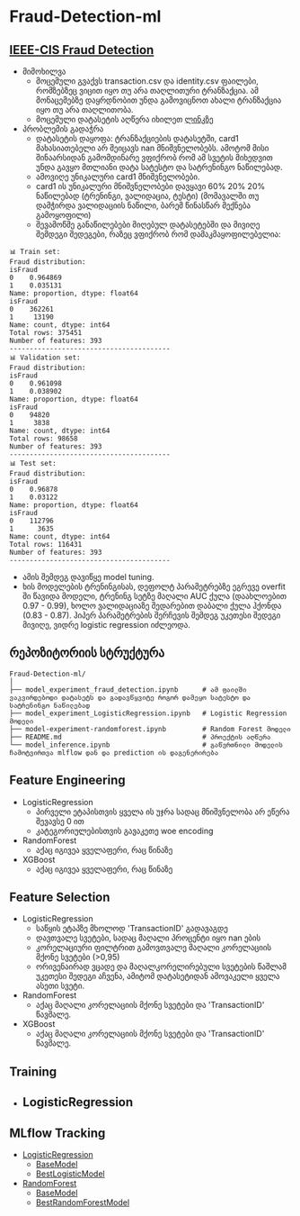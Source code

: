 # Fraud-Detection-ml

## [IEEE-CIS Fraud Detection](https://www.kaggle.com/c/ieee-fraud-detection/overview)
- მიმოხილვა
  - მოცემული გვაქვს transaction.csv და identity.csv ფაილები, რომზებზეც ვიცით იყო თუ არა თაღლითური ტრანზაქცია. ამ მონაცემებზე დაყრდნობით უნდა გამოვიცნოთ ახალი ტრანზაქცია იყო თუ არა თაღლითობა.
  - მოცემული დატასეტის აღწერა იხილეთ [ლინკზე](https://www.kaggle.com/c/ieee-fraud-detection/discussion/101203#610146)
- პრობლემის გადაჭრა
  - დატასეტის დაყოფა: ტრანზაქციების დატასეტში, card1 მახასიათებელი არ შეიცავს nan მნიშვნელობებს. ამოტომ მისი შინაარსიდან გამომდინარე ვფიქრობ რომ ამ სვეტის მიხედვით უნდა გავყო მთლიანი დატა სატესტო და სატრენინგო ნაწილებად.
  - ამოვიღე უნიკალური card1 მნიშვნელობები.
  - card1 ის უნიკალური მნიშვნელობები დავყავი 60% 20% 20% ნაწილებად (ტრენინგი, ვალიდაცია, ტესტი) (მომავალში თუ დამჭირდა ვალიდაციის ნაწილი, ბარემ წინასწარ მექნება გამოყოფილი)
  - შევამოწმე განაწილებები მიღებულ დატასეტებში და მივიღე შემდეგი შედეგები, რაზეც ვფიქრობ რომ დამაკმაყოფილებელია:
```
📊 Train set:
Fraud distribution:
isFraud
0    0.964869
1    0.035131
Name: proportion, dtype: float64
isFraud
0    362261
1     13190
Name: count, dtype: int64
Total rows: 375451
Number of features: 393
----------------------------------------
📊 Validation set:
Fraud distribution:
isFraud
0    0.961098
1    0.038902
Name: proportion, dtype: float64
isFraud
0    94820
1     3838
Name: count, dtype: int64
Total rows: 98658
Number of features: 393
----------------------------------------
📊 Test set:
Fraud distribution:
isFraud
0    0.96878
1    0.03122
Name: proportion, dtype: float64
isFraud
0    112796
1      3635
Name: count, dtype: int64
Total rows: 116431
Number of features: 393
----------------------------------------
```
  - ამის შემდეგ დავიწყე model tuning.
  - ხის მოდელების ტრენინგისას, დეფოლტ პარამეტრებზე ეგრევე overfit ში წავიდა მოდელი, ტრენინგ სეტზე მაღალი AUC ქულა (დაახლოებით 0.97 - 0.99), ხოლო ვალიდაციაზე შედარებით დაბალი ქულა ჰქონდა (0.83 - 0.87). ჰიპერ პარამეტრების შერჩევის შემდეგ უკეთესი შედეგი მივიღე, ვიდრე logistic regression იძლეოდა. 

## რეპოზიტორიის სტრუქტურა
```
Fraud-Detection-ml/
│
├── model_experiment_fraud_detection.ipynb      # ამ ფაილში ვაკვირდებოდი დატასეტს და გადავწყვიტე როგორ დამეყო სატესტო და სატრენინგო ნაწილებად
├── model_experiment_LogisticRegression.ipynb   # Logistic Regression მოდელი
├── model-experiment-randomforest.ipynb         # Random Forest მოდელი
├── README.md                                   # პროექტის აღწერა
└── model_inference.ipynb                       # გაწვრთნილი მოდელის ჩამოტვირთვა mlflow დან და prediction ის დაგენერირება
```

## Feature Engineering
- LogisticRegression
  - პირველი ეტაპისთვის ყველა ის უჯრა სადაც მნიშვნელობა არ ეწერა შევავსე 0 ით
  - კატეგორიულებისთვის გავაკეთე woe encoding
- RandomForest
  - აქაც იგივეა ყველაფერი, რაც წინაზე
- XGBoost
  - აქაც იგივეა ყველაფერი, რაც წინაზე

## Feature Selection
- LogisticRegression
  - საწყის ეტაპზე მხოლოდ 'TransactionID' გადავაგდე
  - დავთვალე სვეტები, სადაც მაღალი პროცენტი იყო nan ების
  - კორელაციური ფილტრით გამოვთვალე მაღალი კორელაციის მქონე სვეტები (>0,95)
  - ორივენაირად ვცადე და მაღალკორელირებული სვეტების წაშლამ უკეთესი შედეგი აჩვენა, ამიტომ დატასეტიდან ამოვაკელი ყველა ასეთი სვეტი.
- RandomForest
  - აქაც მაღალი კორელაციის მქონე სვეტები და 'TransactionID' წავშალე.
- XGBoost
  - აქაც მაღალი კორელაციის მქონე სვეტები და 'TransactionID' წავშალე.

## Training
- LogisticRegression
  - 

## MLflow Tracking
- [LogisticRegression](https://dagshub.com/nmach22/Fraud-Detection-ml.mlflow/#/experiments/0?searchFilter=&orderByKey=attributes.start_time&orderByAsc=false&startTime=ALL&lifecycleFilter=Active&modelVersionFilter=All+Runs&datasetsFilter=W10%3D)
  - [BaseModel](https://dagshub.com/nmach22/Fraud-Detection-ml.mlflow/#/experiments/0/runs/7d17ecf36b114b91b05690ef91971023)
  - [BestLogisticModel](https://dagshub.com/nmach22/Fraud-Detection-ml.mlflow/#/experiments/0/runs/2b3e473227ce4688882ad25503aa9aa5)
- [RandomForest](https://dagshub.com/nmach22/Fraud-Detection-ml.mlflow/#/experiments/1?searchFilter=&orderByKey=attributes.start_time&orderByAsc=false&startTime=ALL&lifecycleFilter=Active&modelVersionFilter=All+Runs&datasetsFilter=W10%3D)
  - [BaseModel](https://dagshub.com/nmach22/Fraud-Detection-ml.mlflow/#/experiments/1/runs/a1fccdb046f840a7b00b4f5adb890585)
  - [BestRandomForestModel]()

  
